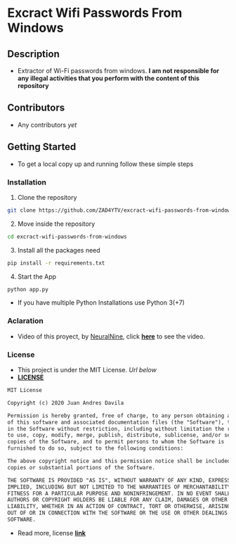 # Excract Wifi Passwords From Windows

## Description

- Extractor of Wi-Fi passwords from windows. **I am not responsible for any illegal activities that you perform with the  content of this repository**

## Contributors

- Any contributors *yet*

## Getting Started

- To get a local copy up and running follow these simple steps

### Installation

1. Clone the repository

```sh
git clone https://github.com/ZAD4YTV/excract-wifi-passwords-from-windows/
```

2. Move inside the repository

```sh
cd excract-wifi-passwords-from-windows
```

3. Install all the packages need

```sh
pip install -r requirements.txt
```

4. Start the App

```sh
python app.py
```

- If you have multiple Python Installations use Python 3(+7)

### Aclaration

- Video of this proyect, by <a href="https://www.youtube.com/channel/UC8wZnXYK_CGKlBcZp-GxYPA">NeuralNine</a>, click <a href="<https://www.youtube.com/watch?v=J_qQuxdnfTE">**here**</a> to see the video.

### License

- This project is under the MIT License. _Url below_
- <a href="https://github.com/ZAD4YTV/excract-wifi-passwords-from-windows/LICENSE">**LICENSE**</a>

```txt
MIT License

Copyright (c) 2020 Juan Andres Davila

Permission is hereby granted, free of charge, to any person obtaining a copy
of this software and associated documentation files (the "Software"), to deal
in the Software without restriction, including without limitation the rights
to use, copy, modify, merge, publish, distribute, sublicense, and/or sell
copies of the Software, and to permit persons to whom the Software is
furnished to do so, subject to the following conditions:

The above copyright notice and this permission notice shall be included in all
copies or substantial portions of the Software.

THE SOFTWARE IS PROVIDED "AS IS", WITHOUT WARRANTY OF ANY KIND, EXPRESS OR
IMPLIED, INCLUDING BUT NOT LIMITED TO THE WARRANTIES OF MERCHANTABILITY,
FITNESS FOR A PARTICULAR PURPOSE AND NONINFRINGEMENT. IN NO EVENT SHALL THE
AUTHORS OR COPYRIGHT HOLDERS BE LIABLE FOR ANY CLAIM, DAMAGES OR OTHER
LIABILITY, WHETHER IN AN ACTION OF CONTRACT, TORT OR OTHERWISE, ARISING FROM,
OUT OF OR IN CONNECTION WITH THE SOFTWARE OR THE USE OR OTHER DEALINGS IN THE
SOFTWARE.
```

- Read more, license <a href="https://mit-license.org/">**link**</a>

